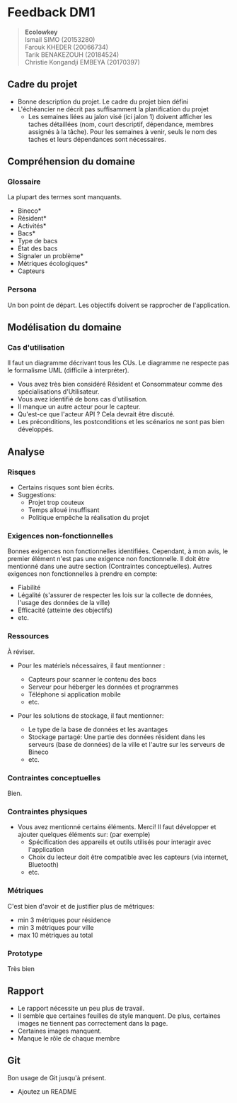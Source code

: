 # Feedback DM1

> **Ecolowkey**  
> Ismail SIMO (20153280)  
> Farouk KHEDER (20066734)  
> Tarik BENAKEZOUH (20184524)  
> Christie Kongandji EMBEYA (20170397)  

## Cadre du projet

- Bonne description du projet. Le cadre du projet bien défini
- L'échéancier ne décrit pas suffisamment la planification du projet
  - Les semaines liées au jalon visé (ici jalon 1) doivent afficher les taches détaillées (nom, court descriptif, dépendance, membres assignés à la tâche). Pour les semaines à venir, seuls le nom des taches et leurs dépendances sont nécessaires.

## Compréhension du domaine

### Glossaire

La plupart des termes sont manquants.

- Bineco*
- Résident*
- Activités*
- Bacs*
- Type de bacs
- État des bacs
- Signaler un problème*
- Métriques écologiques*
- Capteurs

### Persona

Un bon point de départ. Les objectifs doivent se rapprocher de l'application.

## Modélisation du domaine

### Cas d'utilisation

Il faut un diagramme décrivant tous les CUs. Le diagramme ne respecte pas le formalisme UML (difficile à interpréter).

- Vous avez très bien considéré Résident et Consommateur comme des spécialisations d'Utilisateur.
- Vous avez identifié de bons cas d'utilisation.
- Il manque un autre acteur pour le capteur.  
- Qu'est-ce que l'acteur API ? Cela devrait être discuté.
- Les préconditions, les postconditions et les scénarios ne sont pas bien développés.  

## Analyse

### Risques

- Certains risques sont bien écrits.  
- Suggestions:
  - Projet trop couteux
  - Temps alloué insuffisant
  - Politique empêche la réalisation du projet

### Exigences non-fonctionnelles

Bonnes exigences non fonctionnelles identifiées. Cependant, à mon avis, le premier élément n'est pas une exigence non fonctionnelle. Il doit être mentionné dans une autre section (Contraintes conceptuelles). Autres exigences non fonctionnelles à prendre en compte:

- Fiabilité
- Légalité (s'assurer de respecter les lois sur la collecte de données, l'usage des données de la ville)
- Efficacité (atteinte des objectifs)
- etc.

### Ressources

À réviser.

- Pour les matériels nécessaires, il faut mentionner :
  - Capteurs pour scanner le contenu des bacs
  - Serveur pour héberger les données et programmes
  - Téléphone si application mobile
  - etc.
  
- Pour les solutions de stockage, il faut mentionner:
  - Le type de la base de données et les avantages
  - Stockage partagé: Une partie des données résident dans les serveurs (base de données) de la ville et l'autre sur les serveurs de Bineco
  - etc.

### Contraintes conceptuelles

Bien.

### Contraintes physiques
  
- Vous avez mentionné certains éléments. Merci! Il faut développer et ajouter quelques éléments sur: (par exemple)
  - Spécification des appareils et outils utilisés pour interagir avec l'application
  - Choix du lecteur doit être compatible avec les capteurs (via internet, Bluetooth)
  - etc.

### Métriques

C'est bien d'avoir et de justifier plus de métriques:

- min 3 métriques pour résidence
- min 3 métriques pour ville
- max 10 métriques au total

### Prototype

Très bien

## Rapport

- Le rapport nécessite un peu plus de travail.
- Il semble que certaines feuilles de style manquent. De plus, certaines images ne tiennent pas correctement dans la page.
- Certaines images manquent.
- Manque le rôle de chaque membre

## Git

Bon usage de Git jusqu'à présent.

- Ajoutez un README
